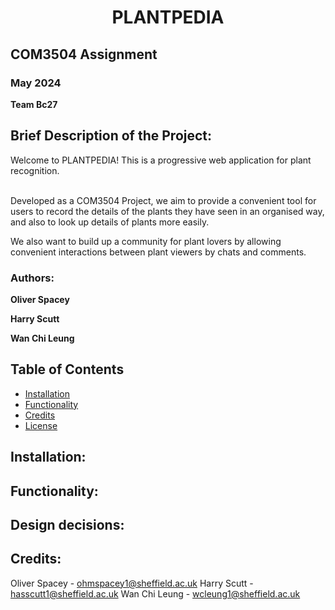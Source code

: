 # <h1 align="center">PLANTPEDIA</h1> 

## COM3504 Assignment 
### May 2024
<p><b>Team Bc27</p></b>

## Brief Description of the Project:
<p>Welcome to PLANTPEDIA! This is a progressive web application for plant recognition. </p>
<br>Developed as a COM3504 Project, we aim to provide a convenient tool for users to record the details of the plants they have seen in an organised way, and also to look up details of plants more easily.</br>
<p>We also want to build up a community for plant lovers by allowing convenient interactions between plant viewers by chats and comments.</p>


### Authors:
<p><b>Oliver Spacey</p></b>
<p><b>Harry Scutt</p></b>
<p><b>Wan Chi Leung</p></b>


## Table of Contents

- [Installation](#installation)
- [Functionality](#functionality)
- [Credits](#credits)
- [License](#license)


## Installation:



## Functionality:



## Design decisions:


## Credits:
Oliver Spacey - ohmspacey1@sheffield.ac.uk
Harry Scutt - hasscutt1@sheffield.ac.uk
Wan Chi Leung - wcleung1@sheffield.ac.uk

